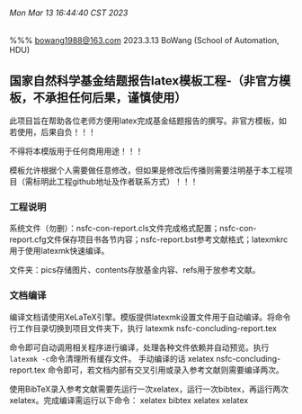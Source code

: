 ###### Mon Mar 13 16:44:40 CST 2023


%%%  bowang1988@163.com    2023.3.13 BoWang (School of Automation, HDU)

## 国家自然科学基金结题报告latex模板工程-（非官方模板，不承担任何后果，谨慎使用）

此项目旨在帮助各位老师方便用latex完成基金结题报告的撰写。非官方模板，如若使用，后果自负！！！

不得将本模版用于任何商用用途！！！

模板允许根据个人需要做任意修改，但如果是修改后传播则需要注明基于本工程项目（需标明此工程github地址及作者联系方式）！！！

### 工程说明
系统文件（勿删）：nsfc-con-report.cls文件完成格式配置；nsfc-con-report.cfg文件保存项目书各节内容；nsfc-report.bst参考文献格式；latexmkrc用于使用latexmk快速编译。

文件夹：pics存储图片、contents存放基金内容、refs用于放参考文献。



### 文档编译
编译文档请使用XeLaTeX引擎。模版提供latexmk设置文件用于自动编译。将命令行工作目录切换到项目文件夹下，执行
latexmk nsfc-concluding-report.tex

命令即可自动调用相关程序进行编译，处理各种文件依赖并自动预览。执行`latexmk -c`命令清理所有缓存文件。
手动编译的话 
xelatex nsfc-concluding-report.tex
命令即可，若文档内部有交叉引用或录入参考文献则需要编译两次。

使用BibTeX录入参考文献需要先运行一次xelatex，运行一次bibtex，再运行两次xelatex。完成编译需运行以下命令：
xelatex bibtex xelatex xelatex

